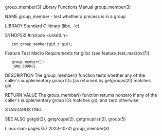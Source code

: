 group_member(3)							   Library Functions Manual						       group_member(3)

NAME
       group_member - test whether a process is in a group

LIBRARY
       Standard C library (libc, -lc)

SYNOPSIS
       #include <unistd.h>

       int group_member(gid_t gid);

   Feature Test Macro Requirements for glibc (see feature_test_macros(7)):

       group_member():
	   _GNU_SOURCE

DESCRIPTION
       The group_member() function tests whether any of the caller's supplementary group IDs (as returned by getgroups(2)) matches gid.

RETURN VALUE
       The group_member() function returns nonzero if any of the caller's supplementary group IDs matches gid, and zero otherwise.

STANDARDS
       GNU.

SEE ALSO
       getgid(2), getgroups(2), getgrouplist(3), group(5)

Linux man-pages 6.7							  2023-10-31							       group_member(3)
